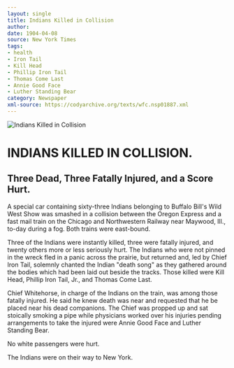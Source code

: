 ```yaml
---
layout: single
title: Indians Killed in Collision
author: 
date: 1904-04-08
source: New York Times
tags:
- health
- Iron Tail
- Kill Head
- Phillip Iron Tail
- Thomas Come Last
- Annie Good Face
- Luther Standing Bear
category: Newspaper
xml-source: https://codyarchive.org/texts/wfc.nsp01887.xml
---
```


![Indians Killed in Collision](https://codyarchive.org/figures/250/wfc.nsp01887.1.jpg "Indians Killed in Collision")

# INDIANS KILLED IN COLLISION.

## Three Dead, Three Fatally Injured, and a Score Hurt.

A special car containing sixty-three Indians belonging to Buffalo Bill's Wild West Show was smashed in a collision between the Oregon Express and a fast mail train on the Chicago and Northwestern Railway near Maywood, Ill., to-day during a fog. Both trains were east-bound.

Three of the Indians were instantly killed, three were fatally injured, and twenty others more or less seriously hurt. The Indians who were not pinned in the wreck fled in a panic across the prairie, but returned and, led by Chief Iron Tail, solemnly chanted the Indian "death song" as they gathered around the bodies which had been laid out beside the tracks. Those killed were Kill Head, Phillip Iron Tail, Jr., and Thomas Come Last.

Chief Whitehorse, in charge of the Indians on the train, was among those fatally injured. He said he knew death was near and requested that he be placed near his dead companions. The Chief was propped up and sat stoically smoking a pipe while physicians worked over his injuries pending arrangements to take the injured were Annie Good Face and Luther Standing Bear.

No white passengers were hurt.

The Indians were on their way to New York.